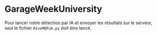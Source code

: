 # GarageWeekUniversity

Pour lancer notre détection par IA et envoyer les résultats sur le serveur, seul le fichier `HiveMQPub.py` doit être lancé.
